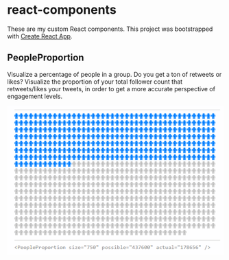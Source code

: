 # react-components

These are my custom React components. This project was bootstrapped with [Create React App](https://github.com/facebookincubator/create-react-app).


## PeopleProportion

Visualize a percentage of people in a group. Do you get a ton of retweets or likes? Visualize the proportion of your total follower count that retweets/likes your tweets, in order to get a more accurate perspective of engagement levels.

![PeopleProportion](./example-people-proportion.png)

